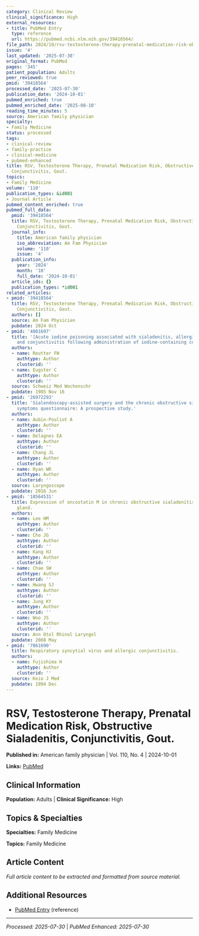 ```yaml
---
category: Clinical Review
clinical_significance: High
external_resources:
- title: PubMed Entry
  type: reference
  url: https://pubmed.ncbi.nlm.nih.gov/39418564/
file_path: 2024/10/rsv-testosterone-therapy-prenatal-medication-risk-obstructiv.md
issue: '4'
last_updated: '2025-07-30'
original_format: PubMed
pages: '345'
patient_population: Adults
peer_reviewed: true
pmid: '39418564'
processed_date: '2025-07-30'
publication_date: '2024-10-01'
pubmed_enriched: true
pubmed_enriched_date: '2025-08-10'
reading_time_minutes: 5
source: American family physician
specialty:
- Family Medicine
status: processed
tags:
- clinical-review
- family-practice
- clinical-medicine
- pubmed-enhanced
title: RSV, Testosterone Therapy, Prenatal Medication Risk, Obstructive Sialadenitis,
  Conjunctivitis, Gout.
topics:
- Family Medicine
volume: '110'
publication_types: &id001
- Journal Article
pubmed_content_enriched: true
pubmed_full_data:
  pmid: '39418564'
  title: RSV, Testosterone Therapy, Prenatal Medication Risk, Obstructive Sialadenitis,
    Conjunctivitis, Gout.
  journal_info:
    title: American family physician
    iso_abbreviation: Am Fam Physician
    volume: '110'
    issue: '4'
  publication_info:
    year: '2024'
    month: '10'
    full_date: '2024-10-01'
  article_ids: {}
  publication_types: *id001
related_articles:
- pmid: '39418564'
  title: RSV, Testosterone Therapy, Prenatal Medication Risk, Obstructive Sialadenitis,
    Conjunctivitis, Gout.
  authors: []
  source: Am Fam Physician
  pubdate: 2024 Oct
- pmid: '4081697'
  title: '[Acute iodine poisoning associated with sialadenitis, allergic vasculitis
    and conjunctivitis following administration of iodine-containing contrast media].'
  authors:
  - name: Reutter FW
    authtype: Author
    clusterid: ''
  - name: Eugster C
    authtype: Author
    clusterid: ''
  source: Schweiz Med Wochenschr
  pubdate: 1985 Nov 16
- pmid: '26972293'
  title: 'Sialendoscopy-assisted surgery and the chronic obstructive sialadenitis
    symptoms questionnaire: A prospective study.'
  authors:
  - name: Aubin-Pouliot A
    authtype: Author
    clusterid: ''
  - name: Delagnes EA
    authtype: Author
    clusterid: ''
  - name: Chang JL
    authtype: Author
    clusterid: ''
  - name: Ryan WR
    authtype: Author
    clusterid: ''
  source: Laryngoscope
  pubdate: 2016 Jun
- pmid: '18564531'
  title: Expression of oncostatin M in chronic obstructive sialadenitis of the submandibular
    gland.
  authors:
  - name: Lee HM
    authtype: Author
    clusterid: ''
  - name: Cho JG
    authtype: Author
    clusterid: ''
  - name: Kang HJ
    authtype: Author
    clusterid: ''
  - name: Chae SW
    authtype: Author
    clusterid: ''
  - name: Hwang SJ
    authtype: Author
    clusterid: ''
  - name: Jung KY
    authtype: Author
    clusterid: ''
  - name: Woo JS
    authtype: Author
    clusterid: ''
  source: Ann Otol Rhinol Laryngol
  pubdate: 2008 May
- pmid: '7861690'
  title: Respiratory syncytial virus and allergic conjunctivitis.
  authors:
  - name: Fujishima H
    authtype: Author
    clusterid: ''
  source: Keio J Med
  pubdate: 1994 Dec
---
```


# RSV, Testosterone Therapy, Prenatal Medication Risk, Obstructive Sialadenitis, Conjunctivitis, Gout.

**Published in:** American family physician | Vol. 110, No. 4 | 2024-10-01

**Links:** [PubMed](https://pubmed.ncbi.nlm.nih.gov/39418564/)

## Clinical Information

**Population:** Adults | **Clinical Significance:** High

## Topics & Specialties

**Specialties:** Family Medicine

**Topics:** Family Medicine

## Article Content

*Full article content to be extracted and formatted from source material.*

## Additional Resources

- [PubMed Entry](https://pubmed.ncbi.nlm.nih.gov/39418564/) (reference)

---

*Processed: 2025-07-30* | *PubMed Enhanced: 2025-07-30*

